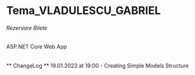 # Tema_VLADULESCU_GABRIEL

###### Rezervare Bilete
ASP.NET Core Web App
###### 

** ChangeLog **
19.01.2023 at 19:00 - Creating Simple Models Structure
